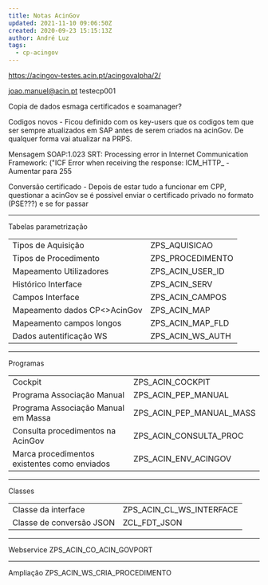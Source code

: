 ```yaml
---
title: Notas AcinGov
updated: 2021-11-10 09:06:50Z
created: 2020-09-23 15:15:13Z
author: André Luz
tags:
  - cp-acingov
---
```


https://acingov-testes.acin.pt/acingovalpha/2/

joao.manuel@acin.pt
testecp001

Copia de dados esmaga certificados e soamanager?

Codigos novos - Ficou definido com os key-users que os codigos tem que ser sempre atualizados em SAP antes de serem criados na acinGov. De qualquer forma vai atualizar na PRPS.

Mensagem SOAP:1.023 SRT: Processing error in Internet Communication Framework: ("ICF Error when receiving the response: ICM_HTTP_ - Aumentar para 255

Conversão certificado - Depois de estar tudo a funcionar em CPP, questionar a acinGov se é possivel enviar o certificado privado no formato (PSE???) e se for passar

* * *

Tabelas parametrização

|     |     |
| --- | --- |
| Tipos de Aquisição | ZPS_AQUISICAO |
| Tipos de Procedimento | ZPS_PROCEDIMENTO |
| Mapeamento Utilizadores | ZPS_ACIN_USER_ID |
| Histórico Interface | ZPS_ACIN_SERV |
| Campos Interface | ZPS_ACIN_CAMPOS |
| Mapeamento dados CP<>AcinGov | ZPS_ACIN_MAP |
| Mapeamento campos longos | ZPS_ACIN_MAP_FLD |
| Dados autentificação WS | ZPS_ACIN_WS_AUTH |

* * *

Programas

|     |     |
| --- | --- |
| Cockpit | ZPS_ACIN_COCKPIT |
| Programa Associação Manual | ZPS_ACIN_PEP_MANUAL |
| Programa Associação Manual em Massa | ZPS_ACIN_PEP_MANUAL_MASS |
| Consulta procedimentos na AcinGov | ZPS_ACIN_CONSULTA_PROC |
| Marca procedimentos existentes como enviados | ZPS_ACIN_ENV_ACINGOV |

* * *

Classes

|     |     |
| --- | --- |
| Classe da interface | ZPS_ACIN_CL_WS_INTERFACE |
| Classe de conversão JSON | ZCL_FDT_JSON |

* * *

Webservice
ZPS_ACIN_CO_ACIN_GOVPORT

* * *

Ampliação
ZPS_ACIN_WS_CRIA_PROCEDIMENTO
